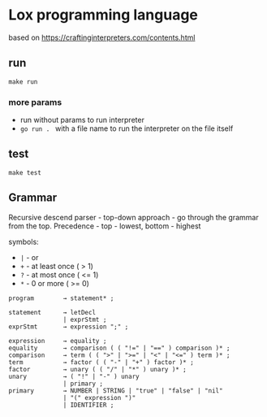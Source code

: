 # Lox programming language

based on https://craftinginterpreters.com/contents.html

## run
```
make run
```
### more params
* run without params to run interpreter
* `go run . ` with a file name to run the interpreter on the file itself


## test
```
make test
```


## Grammar

Recursive descend parser - top-down approach - go through the grammar from the top. Precedence - top - lowest, bottom - highest

symbols:
* `|` - or
* `+` - at least once ( > 1)
* `?` - at most once ( <= 1)
* `*` - 0 or more ( >= 0)

```
program        → statement* ;

statement      → letDecl
               | exprStmt ;
exprStmt       → expression ";" ;

expression     → equality ;
equality       → comparison ( ( "!=" | "==" ) comparison )* ;
comparison     → term ( ( ">" | ">=" | "<" | "<=" ) term )* ;
term           → factor ( ( "-" | "+" ) factor )* ;
factor         → unary ( ( "/" | "*" ) unary )* ;
unary          → ( "!" | "-" ) unary
               | primary ;
primary        → NUMBER | STRING | "true" | "false" | "nil"
               | "(" expression ")" 
               | IDENTIFIER ;
```